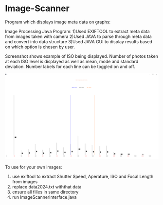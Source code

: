 # Image-Scanner
Program which displays image meta data on graphs:

Image Processing Java Program:
1)Used EXIFTOOL to extract meta data from images taken with camera
2)Used JAVA to parse through meta data and convert into data structure
3)Used JAVA GUI to display results based on which option is chosen by user.

Screenshot shows example of ISO being displayed. Number of photos taken at each ISO level is displayed as well as mean, mode and standard deviation. Number labels for each line can be toggled on and off.

![screenshot of ISO displayed](https://github.com/orionsView/Image-Scanner/blob/main/project%20screen%20shot.PNG)


To use for your own images:
1) use exiftool to extract Shutter Speed, Aperature, ISO and Focal Length from images
2) replace data2024.txt withthat data
3) ensure all filles in same directory 
4) run ImageScannerInterface.java
